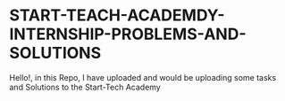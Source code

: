 # START-TEACH-ACADEMDY-INTERNSHIP-PROBLEMS-AND-SOLUTIONS
Hello!, in this Repo, I have uploaded and would be uploading some tasks and Solutions to the Start-Tech Academy
